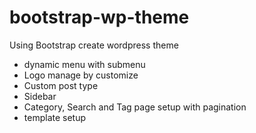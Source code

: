 # bootstrap-wp-theme
Using Bootstrap create wordpress theme
- dynamic menu with submenu
- Logo manage by customize
- Custom post type
- Sidebar
- Category, Search and Tag page setup with pagination
- template setup
